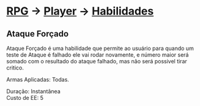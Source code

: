 # [RPG](../../../RPG.md) -> [Player](../../Player.md) -> [Habilidades](../Habilidades.md)

## Ataque Forçado

Ataque Forçado é uma habilidade que permite ao usuário para quando um teste de Ataque é falhado ele vai rodar novamente, e número maior será somado com o resultado do ataque falhado, mas não será possivel tirar critico.

Armas Aplicadas: Todas.

Duração: Instantânea  
Custo de EE: 5
